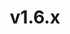---
title: v1.6.x
slogan: Use Kafka Producers and Consumers in your laravel app with ease!
githubUrl: https://github.com/mateusjunges/laravel-kafka
branch: v1.6.x
---
